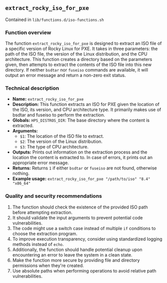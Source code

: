 ## `extract_rocky_iso_for_pxe`

Contained in `lib/functions.d/iso-functions.sh`

### Function overview
The function `extract_rocky_iso_for_pxe` is designed to extract an ISO file of a specific version of Rocky Linux for PXE. It takes in three parameters: the path of the ISO file, the version of the Linux distribution, and the CPU architecture. This function creates a directory based on the parameters given, then attempts to extract the contents of the ISO file into this new directory. If neither `bsdtar` nor `fuseiso` commands are available, it will output an error message and return a non-zero exit status.

### Technical description

- **Name:** `extract_rocky_iso_for_pxe`
- **Description:** This function extracts an ISO for PXE given the location of the ISO, its version, and CPU architecture type. It primarily makes use of bsdtar and fuseiso to perform the extraction.
- **Globals:** `HPS_DISTROS_DIR`: The base directory where the content is extracted.
- **Arguments:** 
    - `$1`: The location of the ISO file to extract.
    - `$2`: The version of the Linux distribution.
    - `$3`: The type of CPU architecture.
- **Outputs:** Prints out information on the extraction process and the location the content is extracted to. In case of errors, it prints out an appropriate error message.
- **Returns:** Returns `1` if either `bsdtar` or `fuseiso` are not found, otherwise nothing.
- **Example usage:** `extract_rocky_iso_for_pxe "/path/to/iso" "8.4" "x86_64"`

### Quality and security recommendations

1. The function should check the existence of the provided ISO path before attempting extraction.
2. It should validate the input arguments to prevent potential code vulnerabilities.
3. The code might use a switch case instead of multiple `if` conditions to choose the extraction program.
4. To improve execution transparency, consider using standardized logging methods instead of `echo`. 
5. Additionally, the function should handle potential cleanup upon encountering an error to leave the system in a clean state. 
6. Make the function more secure by providing file and directory permissions when they're created.
7. Use absolute paths when performing operations to avoid relative path vulnerabilities.

